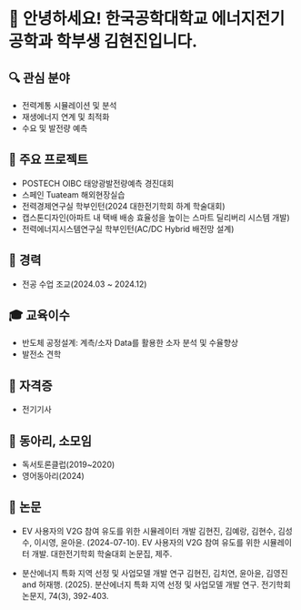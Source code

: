 # 👋 안녕하세요! 한국공학대학교 에너지전기공학과 학부생 김현진입니다.

## 🔍 관심 분야
- 전력계통 시뮬레이션 및 분석
- 재생에너지 연계 및 최적화
- 수요 및 발전량 예측

## 📌 주요 프로젝트
- POSTECH OIBC 태양광발전량예측 경진대회
- 스페인 Tuateam 해외현장실습
- 전력경제연구실 학부인턴(2024 대한전기학회 하계 학술대회)
- 캡스톤디자인(아파트 내 택배 배송 효율성을 높이는 스마트 딜리버리 시스템 개발)
- 전력에너지시스템연구실 학부인턴(AC/DC Hybrid 배전망 설계)

## 💼 경력
- 전공 수업 조교(2024.03 ~ 2024.12)

## 🎓 교육이수
- 반도체 공정설계: 계측/소자 Data를 활용한 소자 분석 및 수율향상
- 발전소 견학

## 🏅 자격증
- 전기기사

## 🎯 동아리, 소모임
- 독서토론클럽(2019~2020)
- 영어동아리(2024)

## 📄 논문
- EV 사용자의 V2G 참여 유도를 위한 시뮬레이터 개발
  김현진, 김예랑, 김현수, 김성수, 이시영, 윤아윤. (2024-07-10). EV 사용자의 V2G 참여 유도를 위한 시뮬레이터 개발. 대한전기학회 학술대회 논문집, 제주.
  
- 분산에너지 특화 지역 선정 및 사업모델 개발 연구
  김현진, 김치연, 윤아윤, 김영진 and 허재행. (2025). 분산에너지 특화 지역 선정 및 사업모델 개발 연구. 전기학회논문지, 74(3), 392-403.
